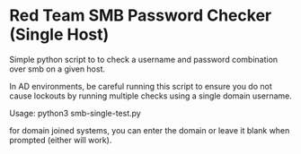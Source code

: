 # Red Team SMB Password Checker (Single Host)

Simple python script to to check a username and password combination over smb on a given host. 

In AD environments, be careful running this script to ensure you do not cause lockouts by running multiple checks using a single domain username.

Usage: python3 smb-single-test.py

for domain joined systems, you can enter the domain or leave it blank when prompted (either will work).

